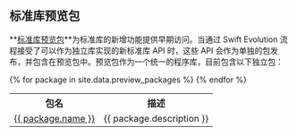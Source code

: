 ## 标准库预览包

**[标准库预览包][preview-package]**为标准库的新增功能提供早期访问。当通过 Swift Evolution 流程接受了可以作为独立库实现的新标准库 API 时，这些 API 会作为单独的包发布，并包含在预览包中。预览包作为一个统一的程序库，目前包含以下独立包：

[preview-package]: https://github.com/apple/swift-standard-library-preview/

<table>
<tr>
    <th>包名</th>
    <th>描述</th>
</tr>
{% for package in site.data.preview_packages %}
<tr>
    <td><a href="{{ package.repo }}">{{ package.name }}</a></td>
    <td>{{ package.description }}</td>
</tr>
{% endfor %}
</table>

